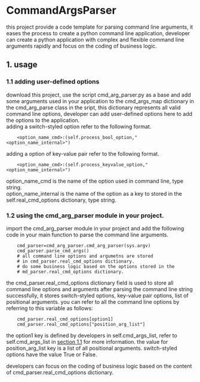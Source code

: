 # CommandArgsParser
this project provide a code template for parsing command line arguments, it eases the process to create a python command line application, developer can create a python application with complex and flexible command line arguments rapidly and focus on the coding of business logic.

## 1. usage
### 1.1 adding user-defined options <a name="section_1_1"></a>
download this project, use the script cmd_arg_parser.py as a base and add some arguments used in your application to the cmd_args_map dictionary in the cmd_arg_parse class in the sript, this dictionary represents all valid command line options, developer can add user-defined options here to add the options to the application.\
adding a switch-styled option refer to the following format.
```
    <option_name_cmd>:(self.process_bool_option,"<option_name_internal>")
```  
adding a option of key-value pair refer to the following format.
```
    <option_name_cmd>:(self.process_keyvalue_option,"<option_name_internal>")
```        
option_name_cmd is the name of the option used in command line, type string.\
option_name_internal is the name of the option as a key to stored in the self.real_cmd_options dictionary, type string. 
### 1.2 using the cmd_arg_parser module in your project.
import the cmd_arg_parser module in your project and add the following code in your main function to parse the command line arguments.
```
    cmd_parser=cmd_arg_parser.cmd_arg_parser(sys.argv)
    cmd_parser.parse_cmd_args()
    # all command line options and argumetns are stored 
    # in cmd_parser.real_cmd_options dictionary. 
    # do some business logic based on the options stored in the 
    # md_parser.real_cmd_options dictionary.
```
the cmd_parser.real_cmd_options dictionary field is used to store all command line options and arguments after parsing the command line string successfully, it stores switch-styled options, key-value pair options, list of positional arguments.
you can refer to all the command line options by referring to this variable as follows:
```
    cmd_parser.real_cmd_options[option1]  
    cmd_parser.real_cmd_options["position_arg_list"]
```  
the option1 key is defined by developers in self.cmd_args_list, refer to self.cmd_args_list in [section 1.1](#section_1_1) for more information.
the value for position_arg_list key is a list of all positional arguments.
switch-styled options have the value True or False.  

developers can focus on the coding of business logic based on the content of cmd_parser.real_cmd_options dictionary. 